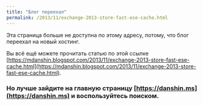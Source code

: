 ```yaml
---
title: "Блог переехал"
permalink: /2013/11/exchange-2013-store-fast-ese-cache.html
---
```

Эта страница больше не доступна по этому адресу, потому, что блог переехал на новый хостинг.

Вы всё ещё можете прочитать статью по этой ссылке [https://mdanshin.blogspot.com/2013/11/exchange-2013-store-fast-ese-cache.html](https://mdanshin.blogspot.com/2013/11/exchange-2013-store-fast-ese-cache.html).

### Но лучше зайдите на главную страницу [https://danshin.ms](https://danshin.ms) и воспользуйтесь поиском.